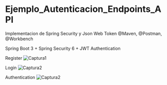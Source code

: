 # Ejemplo_Autenticacion_Endpoints_API
Implementacion de Spring Security y Json Web Token @Maven, @Postman, @Workbench

Spring Boot 3 + Spring Security 6 + JWT Authentication

Register
![Captura1](https://github.com/Luiso-o/Ejemplo_Autenticacion_Endpoints_API/assets/128043647/caf361fb-fdc9-4710-93aa-a752a9663b02)

Login
![Captura2](https://github.com/Luiso-o/Ejemplo_Autenticacion_Endpoints_API/assets/128043647/2e8b6e5b-911b-4959-96c6-15e581834175)

Authentication
![Captura2](https://github.com/Luiso-o/Ejemplo_Autenticacion_Endpoints_API/assets/128043647/1a7ecd4b-85bb-4b76-a877-89c6c59c0395)
